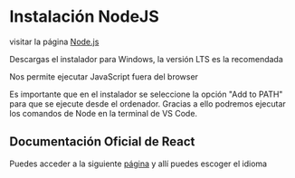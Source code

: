 # Instalación NodeJS

visitar la página [Node.js](https://nodejs.org/es)

Descargas el instalador para Windows, la versión LTS es la recomendada

Nos permite ejecutar JavaScript fuera del browser

Es importante que en el instalador se seleccione la opción "Add to PATH" para que se ejecute desde el ordenador. Gracias a ello podremos ejecutar los comandos de Node en la terminal de VS Code.

## Documentación Oficial de React

Puedes acceder a la siguiente [página](https://reactjs.org) y allí puedes escoger el idioma


